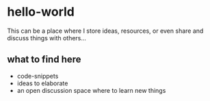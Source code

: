 # hello-world
This can be a place where I store ideas, resources, or even share and discuss things with others...

## what to find here

- code-snippets
- ideas to elaborate
- an open discussion space where to learn new things
